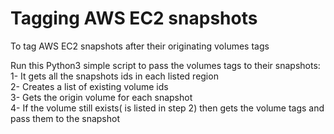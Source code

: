 # Tagging AWS EC2 snapshots
To tag AWS EC2 snapshots after their originating volumes tags

Run this Python3 simple script to pass the volumes tags to their snapshots:\
 1- It gets all the snapshots ids in each listed region\
 2- Creates a list of existing volume ids\
 3- Gets the origin volume for each snapshot\
 4- If the volume still exists( is listed in step 2) then gets the volume tags and pass them to the snapshot
